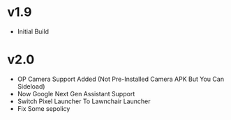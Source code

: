 # v1.9

- Initial Build

# v2.0

- OP Camera Support Added (Not Pre-Installed Camera APK But You Can Sideload)
- Now Google Next Gen Assistant Support
- Switch Pixel Launcher To Lawnchair Launcher
- Fix Some sepolicy